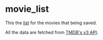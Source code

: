 # movie_list

This the [list](https://ilvon.github.io/movie_list/) for the movies that being saved.

All the data are fetched from [TMDB's v3 API](https://developer.themoviedb.org).
